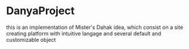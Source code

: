 # DanyaProject
this is an implementation of Mister's Dahak idea, which consist on a site creating platform with intuitive langage and several default and customizable object
